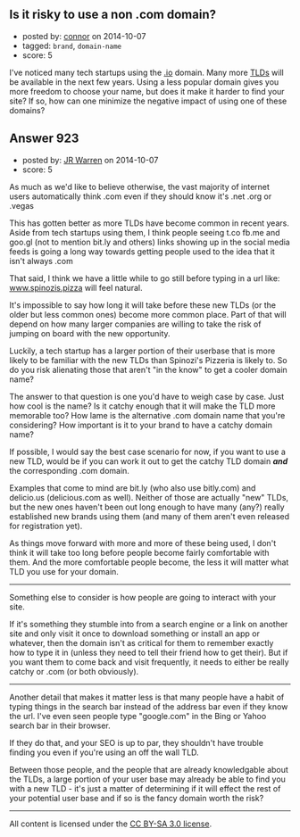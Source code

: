 ## Is it risky to use a non .com domain?

- posted by: [connor](https://stackexchange.com/users/392995/connor) on 2014-10-07
- tagged: `brand`, `domain-name`
- score: 5

I've noticed many tech startups using the [.io][1] domain. Many more [TLDs][2] will be available in the next few years. Using a less popular domain gives you more freedom to choose your name, but does it make it harder to find your site? If so, how can one minimize the negative impact of using one of these domains?


  [1]: http://www.nic.io/
  [2]: http://newgtlds.icann.org/en/program-status/delegated-strings


## Answer 923

- posted by: [JR Warren](https://stackexchange.com/users/1866317/jr-warren) on 2014-10-07
- score: 5

As much as we'd like to believe otherwise, the vast majority of internet users automatically think .com even if they should know it's .net .org or .vegas

This has gotten better as more TLDs have become common in recent years.  Aside from tech startups using them,  I think people seeing t.co fb.me and goo.gl  (not to mention bit.ly and others) links showing up in the social media feeds is going a long way towards getting people used to the idea that it isn't always .com

That said, I think we have a little while to go still before typing in a url like: www.spinozis.pizza will feel natural.

It's impossible to say how long it will take before these new TLDs (or the older but less common ones) become more common place. Part of that will depend on how many larger companies are willing to take the risk of jumping on board with the new opportunity.

Luckily, a tech startup has a larger portion of their userbase that is more likely to be familiar with the new TLDs than Spinozi's Pizzeria is likely to. So do you risk alienating those that aren't "in the know" to get a cooler domain name?

The answer to that question is one you'd have to weigh case by case. Just how cool is the name? Is it catchy enough that it will make the TLD more memorable too? How lame is the alternative .com domain name that you're considering?  How important is it to your brand to have a catchy domain name?

If possible, I would say the best case scenario for now, if you want to use a new TLD, would be if you can work it out to get the catchy TLD domain ***and*** the corresponding .com domain.

Examples that come to mind are bit.ly (who also use bitly.com) and delicio.us (delicious.com as well).  Neither of those are actually "new" TLDs, but the new ones haven't been out long enough to have many (any?) really established new brands using them (and many of them aren't even released for registration yet).

As things move forward with more and more of these being used, I don't think it will take too long before people become fairly comfortable with them. And the more comfortable people become, the less it will matter what TLD you use for your domain.

---

Something else to consider is how people are going to interact with your site.

If it's something they stumble into from a search engine or a link on another site and only visit it once to download something or install an app or whatever, then the domain isn't as critical for them to remember exactly how to type it in (unless they need to tell their friend how to get their).  But if you want them to come back and visit frequently, it needs to either be really catchy or .com (or both obviously).

---

Another detail that makes it matter less is that many people have a habit of typing things in the search bar instead of the address bar even if they know the url.  I've even seen people type "google.com" in the Bing or Yahoo search bar in their browser.

If they do that, and your SEO is up to par, they shouldn't have trouble finding you even if you're using an off the wall TLD. 

Between those people, and the people that are already knowledgable about the TLDs, a large portion of your user base may already be able to find you with a new TLD - it's just a matter of determining if it will effect the rest of your potential user base and if so is the fancy domain worth the risk?



---

All content is licensed under the [CC BY-SA 3.0 license](https://creativecommons.org/licenses/by-sa/3.0/).
